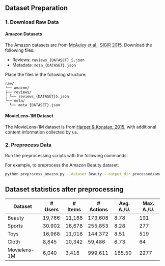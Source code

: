 ## Dataset Preparation

### 1. Download Raw Data

#### Amazon Datasets
The Amazon datasets are from [McAuley et al., SIGIR 2015](http://jmcauley.ucsd.edu/data/amazon/). Download the following files:
- Reviews: `reviews_{DATASET}_5.json`
- Metadata: `meta_{DATASET}.json`

Place the files in the following structure:
```
raw/
└── amazon/
├── reviews/
│ └── reviews_{DATASET}5.json
└── meta/
  └── meta_{DATASET}.json
```

#### MovieLens-1M Dataset
The MovieLens-1M dataset is from [Harper & Konstan, 2015](https://grouplens.org/datasets/movielens/1m/), with additional content information collected by us.

### 2. Preprocess Data

Run the preprocessing scripts with the following commands:

For example, to preprocess the Amazon Beauty dataset:

```bash
python preprocess_amazon.py --dataset Beauty --output_dir processed/amazon/Beauty
```



## Dataset statistics after preprocessing

| Dataset      | \# Users | \# Items | \# Actions | Avg. A./U. | Max. A./U. |
|--------------|-----------|-----------|------------|------------|------------|
| Beauty       | 19,766    | 11,168    | 173,608    | 8.78       | 191        |
| Sports       | 30.902                                        | 16,678                                        | 255,853                                         | 8.28                                            | 277                                             |
| Toys         | 16,968                                        | 11,016                                        | 144,372                                         | 8.51                                            | 519                                             |
| Cloth        | 8,845                                         | 10,342                                        | 59,486                                          | 6.73                                            | 64                                              |
| Movielens-1M | 6,040                                         | 3,416                                         | 999,611                                         | 165.50                                          | 2277                                            |
